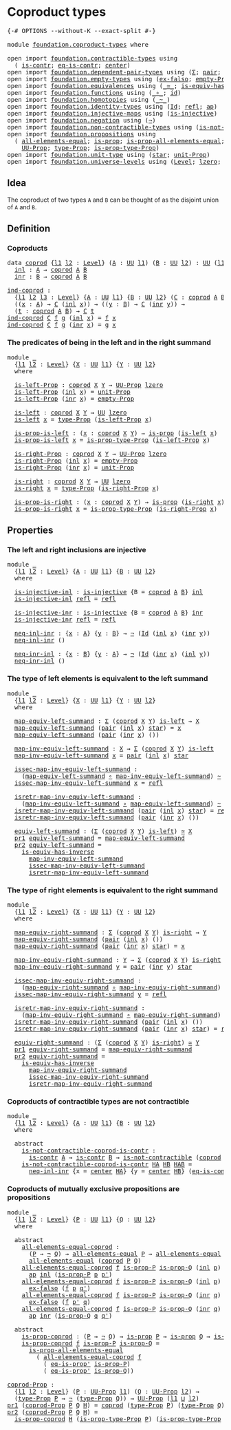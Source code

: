# Coproduct types

<pre class="Agda"><a id="28" class="Symbol">{-#</a> <a id="32" class="Keyword">OPTIONS</a> <a id="40" class="Pragma">--without-K</a> <a id="52" class="Pragma">--exact-split</a> <a id="66" class="Symbol">#-}</a>

<a id="71" class="Keyword">module</a> <a id="78" href="foundation.coproduct-types.html" class="Module">foundation.coproduct-types</a> <a id="105" class="Keyword">where</a>

<a id="112" class="Keyword">open</a> <a id="117" class="Keyword">import</a> <a id="124" href="foundation.contractible-types.html" class="Module">foundation.contractible-types</a> <a id="154" class="Keyword">using</a>
  <a id="162" class="Symbol">(</a> <a id="164" href="foundation-core.contractible-types.html#992" class="Function">is-contr</a><a id="172" class="Symbol">;</a> <a id="174" href="foundation-core.contractible-types.html#1299" class="Function">eq-is-contr</a><a id="185" class="Symbol">;</a> <a id="187" href="foundation-core.contractible-types.html#1085" class="Function">center</a><a id="193" class="Symbol">)</a>
<a id="195" class="Keyword">open</a> <a id="200" class="Keyword">import</a> <a id="207" href="foundation.dependent-pair-types.html" class="Module">foundation.dependent-pair-types</a> <a id="239" class="Keyword">using</a> <a id="245" class="Symbol">(</a><a id="246" href="foundation-core.dependent-pair-types.html#502" class="Record">Σ</a><a id="247" class="Symbol">;</a> <a id="249" href="foundation-core.dependent-pair-types.html#575" class="InductiveConstructor">pair</a><a id="253" class="Symbol">;</a> <a id="255" href="foundation-core.dependent-pair-types.html#592" class="Field">pr1</a><a id="258" class="Symbol">;</a> <a id="260" href="foundation-core.dependent-pair-types.html#604" class="Field">pr2</a><a id="263" class="Symbol">)</a>
<a id="265" class="Keyword">open</a> <a id="270" class="Keyword">import</a> <a id="277" href="foundation.empty-types.html" class="Module">foundation.empty-types</a> <a id="300" class="Keyword">using</a> <a id="306" class="Symbol">(</a><a id="307" href="foundation-core.empty-types.html#1147" class="Function">ex-falso</a><a id="315" class="Symbol">;</a> <a id="317" href="foundation-core.empty-types.html#2414" class="Function">empty-Prop</a><a id="327" class="Symbol">)</a>
<a id="329" class="Keyword">open</a> <a id="334" class="Keyword">import</a> <a id="341" href="foundation.equivalences.html" class="Module">foundation.equivalences</a> <a id="365" class="Keyword">using</a> <a id="371" class="Symbol">(</a><a id="372" href="foundation-core.equivalences.html#1607" class="Function Operator">_≃_</a><a id="375" class="Symbol">;</a> <a id="377" href="foundation-core.equivalences.html#2999" class="Function">is-equiv-has-inverse</a><a id="397" class="Symbol">)</a>
<a id="399" class="Keyword">open</a> <a id="404" class="Keyword">import</a> <a id="411" href="foundation.functions.html" class="Module">foundation.functions</a> <a id="432" class="Keyword">using</a> <a id="438" class="Symbol">(</a><a id="439" href="foundation-core.functions.html#407" class="Function Operator">_∘_</a><a id="442" class="Symbol">;</a> <a id="444" href="foundation-core.functions.html#309" class="Function">id</a><a id="446" class="Symbol">)</a>
<a id="448" class="Keyword">open</a> <a id="453" class="Keyword">import</a> <a id="460" href="foundation.homotopies.html" class="Module">foundation.homotopies</a> <a id="482" class="Keyword">using</a> <a id="488" class="Symbol">(</a><a id="489" href="foundation-core.homotopies.html#545" class="Function Operator">_~_</a><a id="492" class="Symbol">)</a>
<a id="494" class="Keyword">open</a> <a id="499" class="Keyword">import</a> <a id="506" href="foundation.identity-types.html" class="Module">foundation.identity-types</a> <a id="532" class="Keyword">using</a> <a id="538" class="Symbol">(</a><a id="539" href="foundation-core.identity-types.html#1754" class="Datatype">Id</a><a id="541" class="Symbol">;</a> <a id="543" href="foundation-core.identity-types.html#1807" class="InductiveConstructor">refl</a><a id="547" class="Symbol">;</a> <a id="549" href="foundation-core.identity-types.html#4017" class="Function">ap</a><a id="551" class="Symbol">)</a>
<a id="553" class="Keyword">open</a> <a id="558" class="Keyword">import</a> <a id="565" href="foundation.injective-maps.html" class="Module">foundation.injective-maps</a> <a id="591" class="Keyword">using</a> <a id="597" class="Symbol">(</a><a id="598" href="foundation.injective-maps.html#1295" class="Function">is-injective</a><a id="610" class="Symbol">)</a>
<a id="612" class="Keyword">open</a> <a id="617" class="Keyword">import</a> <a id="624" href="foundation.negation.html" class="Module">foundation.negation</a> <a id="644" class="Keyword">using</a> <a id="650" class="Symbol">(</a><a id="651" href="foundation-core.negation.html#452" class="Function">¬</a><a id="652" class="Symbol">)</a>
<a id="654" class="Keyword">open</a> <a id="659" class="Keyword">import</a> <a id="666" href="foundation.non-contractible-types.html" class="Module">foundation.non-contractible-types</a> <a id="700" class="Keyword">using</a> <a id="706" class="Symbol">(</a><a id="707" href="foundation.non-contractible-types.html#540" class="Function">is-not-contractible</a><a id="726" class="Symbol">)</a>
<a id="728" class="Keyword">open</a> <a id="733" class="Keyword">import</a> <a id="740" href="foundation.propositions.html" class="Module">foundation.propositions</a> <a id="764" class="Keyword">using</a>
  <a id="772" class="Symbol">(</a> <a id="774" href="foundation-core.propositions.html#2193" class="Function">all-elements-equal</a><a id="792" class="Symbol">;</a> <a id="794" href="foundation-core.propositions.html#1295" class="Function">is-prop</a><a id="801" class="Symbol">;</a> <a id="803" href="foundation-core.propositions.html#2393" class="Function">is-prop-all-elements-equal</a><a id="829" class="Symbol">;</a> <a id="831" href="foundation-core.propositions.html#2608" class="Function">eq-is-prop&#39;</a><a id="842" class="Symbol">;</a>
    <a id="848" href="foundation-core.propositions.html#1380" class="Function">UU-Prop</a><a id="855" class="Symbol">;</a> <a id="857" href="foundation-core.propositions.html#1482" class="Function">type-Prop</a><a id="866" class="Symbol">;</a> <a id="868" href="foundation-core.propositions.html#1549" class="Function">is-prop-type-Prop</a><a id="885" class="Symbol">)</a>
<a id="887" class="Keyword">open</a> <a id="892" class="Keyword">import</a> <a id="899" href="foundation.unit-type.html" class="Module">foundation.unit-type</a> <a id="920" class="Keyword">using</a> <a id="926" class="Symbol">(</a><a id="927" href="foundation.unit-type.html#1099" class="InductiveConstructor">star</a><a id="931" class="Symbol">;</a> <a id="933" href="foundation.unit-type.html#2966" class="Function">unit-Prop</a><a id="942" class="Symbol">)</a>
<a id="944" class="Keyword">open</a> <a id="949" class="Keyword">import</a> <a id="956" href="foundation.universe-levels.html" class="Module">foundation.universe-levels</a> <a id="983" class="Keyword">using</a> <a id="989" class="Symbol">(</a><a id="990" href="Agda.Primitive.html#597" class="Postulate">Level</a><a id="995" class="Symbol">;</a> <a id="997" href="Agda.Primitive.html#764" class="Primitive">lzero</a><a id="1002" class="Symbol">;</a> <a id="1004" href="Agda.Primitive.html#810" class="Primitive Operator">_⊔_</a><a id="1007" class="Symbol">;</a> <a id="1009" href="foundation-core.universe-levels.html#222" class="Primitive">UU</a><a id="1011" class="Symbol">)</a>
</pre>
## Idea

The coproduct of two types `A` and `B` can be thought of as the disjoint union of `A` and `B`. 

## Definition

### Coproducts

<pre class="Agda"><a id="1163" class="Keyword">data</a> <a id="coprod"></a><a id="1168" href="foundation.coproduct-types.html#1168" class="Datatype">coprod</a> <a id="1175" class="Symbol">{</a><a id="1176" href="foundation.coproduct-types.html#1176" class="Bound">l1</a> <a id="1179" href="foundation.coproduct-types.html#1179" class="Bound">l2</a> <a id="1182" class="Symbol">:</a> <a id="1184" href="Agda.Primitive.html#597" class="Postulate">Level</a><a id="1189" class="Symbol">}</a> <a id="1191" class="Symbol">(</a><a id="1192" href="foundation.coproduct-types.html#1192" class="Bound">A</a> <a id="1194" class="Symbol">:</a> <a id="1196" href="foundation-core.universe-levels.html#222" class="Primitive">UU</a> <a id="1199" href="foundation.coproduct-types.html#1176" class="Bound">l1</a><a id="1201" class="Symbol">)</a> <a id="1203" class="Symbol">(</a><a id="1204" href="foundation.coproduct-types.html#1204" class="Bound">B</a> <a id="1206" class="Symbol">:</a> <a id="1208" href="foundation-core.universe-levels.html#222" class="Primitive">UU</a> <a id="1211" href="foundation.coproduct-types.html#1179" class="Bound">l2</a><a id="1213" class="Symbol">)</a> <a id="1215" class="Symbol">:</a> <a id="1217" href="foundation-core.universe-levels.html#222" class="Primitive">UU</a> <a id="1220" class="Symbol">(</a><a id="1221" href="foundation.coproduct-types.html#1176" class="Bound">l1</a> <a id="1224" href="Agda.Primitive.html#810" class="Primitive Operator">⊔</a> <a id="1226" href="foundation.coproduct-types.html#1179" class="Bound">l2</a><a id="1228" class="Symbol">)</a>  <a id="1231" class="Keyword">where</a>
  <a id="coprod.inl"></a><a id="1239" href="foundation.coproduct-types.html#1239" class="InductiveConstructor">inl</a> <a id="1243" class="Symbol">:</a> <a id="1245" href="foundation.coproduct-types.html#1192" class="Bound">A</a> <a id="1247" class="Symbol">→</a> <a id="1249" href="foundation.coproduct-types.html#1168" class="Datatype">coprod</a> <a id="1256" href="foundation.coproduct-types.html#1192" class="Bound">A</a> <a id="1258" href="foundation.coproduct-types.html#1204" class="Bound">B</a>
  <a id="coprod.inr"></a><a id="1262" href="foundation.coproduct-types.html#1262" class="InductiveConstructor">inr</a> <a id="1266" class="Symbol">:</a> <a id="1268" href="foundation.coproduct-types.html#1204" class="Bound">B</a> <a id="1270" class="Symbol">→</a> <a id="1272" href="foundation.coproduct-types.html#1168" class="Datatype">coprod</a> <a id="1279" href="foundation.coproduct-types.html#1192" class="Bound">A</a> <a id="1281" href="foundation.coproduct-types.html#1204" class="Bound">B</a>

<a id="ind-coprod"></a><a id="1284" href="foundation.coproduct-types.html#1284" class="Function">ind-coprod</a> <a id="1295" class="Symbol">:</a>
  <a id="1299" class="Symbol">{</a><a id="1300" href="foundation.coproduct-types.html#1300" class="Bound">l1</a> <a id="1303" href="foundation.coproduct-types.html#1303" class="Bound">l2</a> <a id="1306" href="foundation.coproduct-types.html#1306" class="Bound">l3</a> <a id="1309" class="Symbol">:</a> <a id="1311" href="Agda.Primitive.html#597" class="Postulate">Level</a><a id="1316" class="Symbol">}</a> <a id="1318" class="Symbol">{</a><a id="1319" href="foundation.coproduct-types.html#1319" class="Bound">A</a> <a id="1321" class="Symbol">:</a> <a id="1323" href="foundation-core.universe-levels.html#222" class="Primitive">UU</a> <a id="1326" href="foundation.coproduct-types.html#1300" class="Bound">l1</a><a id="1328" class="Symbol">}</a> <a id="1330" class="Symbol">{</a><a id="1331" href="foundation.coproduct-types.html#1331" class="Bound">B</a> <a id="1333" class="Symbol">:</a> <a id="1335" href="foundation-core.universe-levels.html#222" class="Primitive">UU</a> <a id="1338" href="foundation.coproduct-types.html#1303" class="Bound">l2</a><a id="1340" class="Symbol">}</a> <a id="1342" class="Symbol">(</a><a id="1343" href="foundation.coproduct-types.html#1343" class="Bound">C</a> <a id="1345" class="Symbol">:</a> <a id="1347" href="foundation.coproduct-types.html#1168" class="Datatype">coprod</a> <a id="1354" href="foundation.coproduct-types.html#1319" class="Bound">A</a> <a id="1356" href="foundation.coproduct-types.html#1331" class="Bound">B</a> <a id="1358" class="Symbol">→</a> <a id="1360" href="foundation-core.universe-levels.html#222" class="Primitive">UU</a> <a id="1363" href="foundation.coproduct-types.html#1306" class="Bound">l3</a><a id="1365" class="Symbol">)</a> <a id="1367" class="Symbol">→</a>
  <a id="1371" class="Symbol">((</a><a id="1373" href="foundation.coproduct-types.html#1373" class="Bound">x</a> <a id="1375" class="Symbol">:</a> <a id="1377" href="foundation.coproduct-types.html#1319" class="Bound">A</a><a id="1378" class="Symbol">)</a> <a id="1380" class="Symbol">→</a> <a id="1382" href="foundation.coproduct-types.html#1343" class="Bound">C</a> <a id="1384" class="Symbol">(</a><a id="1385" href="foundation.coproduct-types.html#1239" class="InductiveConstructor">inl</a> <a id="1389" href="foundation.coproduct-types.html#1373" class="Bound">x</a><a id="1390" class="Symbol">))</a> <a id="1393" class="Symbol">→</a> <a id="1395" class="Symbol">((</a><a id="1397" href="foundation.coproduct-types.html#1397" class="Bound">y</a> <a id="1399" class="Symbol">:</a> <a id="1401" href="foundation.coproduct-types.html#1331" class="Bound">B</a><a id="1402" class="Symbol">)</a> <a id="1404" class="Symbol">→</a> <a id="1406" href="foundation.coproduct-types.html#1343" class="Bound">C</a> <a id="1408" class="Symbol">(</a><a id="1409" href="foundation.coproduct-types.html#1262" class="InductiveConstructor">inr</a> <a id="1413" href="foundation.coproduct-types.html#1397" class="Bound">y</a><a id="1414" class="Symbol">))</a> <a id="1417" class="Symbol">→</a>
  <a id="1421" class="Symbol">(</a><a id="1422" href="foundation.coproduct-types.html#1422" class="Bound">t</a> <a id="1424" class="Symbol">:</a> <a id="1426" href="foundation.coproduct-types.html#1168" class="Datatype">coprod</a> <a id="1433" href="foundation.coproduct-types.html#1319" class="Bound">A</a> <a id="1435" href="foundation.coproduct-types.html#1331" class="Bound">B</a><a id="1436" class="Symbol">)</a> <a id="1438" class="Symbol">→</a> <a id="1440" href="foundation.coproduct-types.html#1343" class="Bound">C</a> <a id="1442" href="foundation.coproduct-types.html#1422" class="Bound">t</a>
<a id="1444" href="foundation.coproduct-types.html#1284" class="Function">ind-coprod</a> <a id="1455" href="foundation.coproduct-types.html#1455" class="Bound">C</a> <a id="1457" href="foundation.coproduct-types.html#1457" class="Bound">f</a> <a id="1459" href="foundation.coproduct-types.html#1459" class="Bound">g</a> <a id="1461" class="Symbol">(</a><a id="1462" href="foundation.coproduct-types.html#1239" class="InductiveConstructor">inl</a> <a id="1466" href="foundation.coproduct-types.html#1466" class="Bound">x</a><a id="1467" class="Symbol">)</a> <a id="1469" class="Symbol">=</a> <a id="1471" href="foundation.coproduct-types.html#1457" class="Bound">f</a> <a id="1473" href="foundation.coproduct-types.html#1466" class="Bound">x</a>
<a id="1475" href="foundation.coproduct-types.html#1284" class="Function">ind-coprod</a> <a id="1486" href="foundation.coproduct-types.html#1486" class="Bound">C</a> <a id="1488" href="foundation.coproduct-types.html#1488" class="Bound">f</a> <a id="1490" href="foundation.coproduct-types.html#1490" class="Bound">g</a> <a id="1492" class="Symbol">(</a><a id="1493" href="foundation.coproduct-types.html#1262" class="InductiveConstructor">inr</a> <a id="1497" href="foundation.coproduct-types.html#1497" class="Bound">x</a><a id="1498" class="Symbol">)</a> <a id="1500" class="Symbol">=</a> <a id="1502" href="foundation.coproduct-types.html#1490" class="Bound">g</a> <a id="1504" href="foundation.coproduct-types.html#1497" class="Bound">x</a>
</pre>
### The predicates of being in the left and in the right summand

<pre class="Agda"><a id="1585" class="Keyword">module</a> <a id="1592" href="foundation.coproduct-types.html#1592" class="Module">_</a>
  <a id="1596" class="Symbol">{</a><a id="1597" href="foundation.coproduct-types.html#1597" class="Bound">l1</a> <a id="1600" href="foundation.coproduct-types.html#1600" class="Bound">l2</a> <a id="1603" class="Symbol">:</a> <a id="1605" href="Agda.Primitive.html#597" class="Postulate">Level</a><a id="1610" class="Symbol">}</a> <a id="1612" class="Symbol">{</a><a id="1613" href="foundation.coproduct-types.html#1613" class="Bound">X</a> <a id="1615" class="Symbol">:</a> <a id="1617" href="foundation-core.universe-levels.html#222" class="Primitive">UU</a> <a id="1620" href="foundation.coproduct-types.html#1597" class="Bound">l1</a><a id="1622" class="Symbol">}</a> <a id="1624" class="Symbol">{</a><a id="1625" href="foundation.coproduct-types.html#1625" class="Bound">Y</a> <a id="1627" class="Symbol">:</a> <a id="1629" href="foundation-core.universe-levels.html#222" class="Primitive">UU</a> <a id="1632" href="foundation.coproduct-types.html#1600" class="Bound">l2</a><a id="1634" class="Symbol">}</a>
  <a id="1638" class="Keyword">where</a>
  
  <a id="1649" href="foundation.coproduct-types.html#1649" class="Function">is-left-Prop</a> <a id="1662" class="Symbol">:</a> <a id="1664" href="foundation.coproduct-types.html#1168" class="Datatype">coprod</a> <a id="1671" href="foundation.coproduct-types.html#1613" class="Bound">X</a> <a id="1673" href="foundation.coproduct-types.html#1625" class="Bound">Y</a> <a id="1675" class="Symbol">→</a> <a id="1677" href="foundation-core.propositions.html#1380" class="Function">UU-Prop</a> <a id="1685" href="Agda.Primitive.html#764" class="Primitive">lzero</a>
  <a id="1693" href="foundation.coproduct-types.html#1649" class="Function">is-left-Prop</a> <a id="1706" class="Symbol">(</a><a id="1707" href="foundation.coproduct-types.html#1239" class="InductiveConstructor">inl</a> <a id="1711" href="foundation.coproduct-types.html#1711" class="Bound">x</a><a id="1712" class="Symbol">)</a> <a id="1714" class="Symbol">=</a> <a id="1716" href="foundation.unit-type.html#2966" class="Function">unit-Prop</a>
  <a id="1728" href="foundation.coproduct-types.html#1649" class="Function">is-left-Prop</a> <a id="1741" class="Symbol">(</a><a id="1742" href="foundation.coproduct-types.html#1262" class="InductiveConstructor">inr</a> <a id="1746" href="foundation.coproduct-types.html#1746" class="Bound">x</a><a id="1747" class="Symbol">)</a> <a id="1749" class="Symbol">=</a> <a id="1751" href="foundation-core.empty-types.html#2414" class="Function">empty-Prop</a>

  <a id="1765" href="foundation.coproduct-types.html#1765" class="Function">is-left</a> <a id="1773" class="Symbol">:</a> <a id="1775" href="foundation.coproduct-types.html#1168" class="Datatype">coprod</a> <a id="1782" href="foundation.coproduct-types.html#1613" class="Bound">X</a> <a id="1784" href="foundation.coproduct-types.html#1625" class="Bound">Y</a> <a id="1786" class="Symbol">→</a> <a id="1788" href="foundation-core.universe-levels.html#222" class="Primitive">UU</a> <a id="1791" href="Agda.Primitive.html#764" class="Primitive">lzero</a>
  <a id="1799" href="foundation.coproduct-types.html#1765" class="Function">is-left</a> <a id="1807" href="foundation.coproduct-types.html#1807" class="Bound">x</a> <a id="1809" class="Symbol">=</a> <a id="1811" href="foundation-core.propositions.html#1482" class="Function">type-Prop</a> <a id="1821" class="Symbol">(</a><a id="1822" href="foundation.coproduct-types.html#1649" class="Function">is-left-Prop</a> <a id="1835" href="foundation.coproduct-types.html#1807" class="Bound">x</a><a id="1836" class="Symbol">)</a>

  <a id="1841" href="foundation.coproduct-types.html#1841" class="Function">is-prop-is-left</a> <a id="1857" class="Symbol">:</a> <a id="1859" class="Symbol">(</a><a id="1860" href="foundation.coproduct-types.html#1860" class="Bound">x</a> <a id="1862" class="Symbol">:</a> <a id="1864" href="foundation.coproduct-types.html#1168" class="Datatype">coprod</a> <a id="1871" href="foundation.coproduct-types.html#1613" class="Bound">X</a> <a id="1873" href="foundation.coproduct-types.html#1625" class="Bound">Y</a><a id="1874" class="Symbol">)</a> <a id="1876" class="Symbol">→</a> <a id="1878" href="foundation-core.propositions.html#1295" class="Function">is-prop</a> <a id="1886" class="Symbol">(</a><a id="1887" href="foundation.coproduct-types.html#1765" class="Function">is-left</a> <a id="1895" href="foundation.coproduct-types.html#1860" class="Bound">x</a><a id="1896" class="Symbol">)</a>
  <a id="1900" href="foundation.coproduct-types.html#1841" class="Function">is-prop-is-left</a> <a id="1916" href="foundation.coproduct-types.html#1916" class="Bound">x</a> <a id="1918" class="Symbol">=</a> <a id="1920" href="foundation-core.propositions.html#1549" class="Function">is-prop-type-Prop</a> <a id="1938" class="Symbol">(</a><a id="1939" href="foundation.coproduct-types.html#1649" class="Function">is-left-Prop</a> <a id="1952" href="foundation.coproduct-types.html#1916" class="Bound">x</a><a id="1953" class="Symbol">)</a>

  <a id="1958" href="foundation.coproduct-types.html#1958" class="Function">is-right-Prop</a> <a id="1972" class="Symbol">:</a> <a id="1974" href="foundation.coproduct-types.html#1168" class="Datatype">coprod</a> <a id="1981" href="foundation.coproduct-types.html#1613" class="Bound">X</a> <a id="1983" href="foundation.coproduct-types.html#1625" class="Bound">Y</a> <a id="1985" class="Symbol">→</a> <a id="1987" href="foundation-core.propositions.html#1380" class="Function">UU-Prop</a> <a id="1995" href="Agda.Primitive.html#764" class="Primitive">lzero</a>
  <a id="2003" href="foundation.coproduct-types.html#1958" class="Function">is-right-Prop</a> <a id="2017" class="Symbol">(</a><a id="2018" href="foundation.coproduct-types.html#1239" class="InductiveConstructor">inl</a> <a id="2022" href="foundation.coproduct-types.html#2022" class="Bound">x</a><a id="2023" class="Symbol">)</a> <a id="2025" class="Symbol">=</a> <a id="2027" href="foundation-core.empty-types.html#2414" class="Function">empty-Prop</a>
  <a id="2040" href="foundation.coproduct-types.html#1958" class="Function">is-right-Prop</a> <a id="2054" class="Symbol">(</a><a id="2055" href="foundation.coproduct-types.html#1262" class="InductiveConstructor">inr</a> <a id="2059" href="foundation.coproduct-types.html#2059" class="Bound">x</a><a id="2060" class="Symbol">)</a> <a id="2062" class="Symbol">=</a> <a id="2064" href="foundation.unit-type.html#2966" class="Function">unit-Prop</a>

  <a id="2077" href="foundation.coproduct-types.html#2077" class="Function">is-right</a> <a id="2086" class="Symbol">:</a> <a id="2088" href="foundation.coproduct-types.html#1168" class="Datatype">coprod</a> <a id="2095" href="foundation.coproduct-types.html#1613" class="Bound">X</a> <a id="2097" href="foundation.coproduct-types.html#1625" class="Bound">Y</a> <a id="2099" class="Symbol">→</a> <a id="2101" href="foundation-core.universe-levels.html#222" class="Primitive">UU</a> <a id="2104" href="Agda.Primitive.html#764" class="Primitive">lzero</a>
  <a id="2112" href="foundation.coproduct-types.html#2077" class="Function">is-right</a> <a id="2121" href="foundation.coproduct-types.html#2121" class="Bound">x</a> <a id="2123" class="Symbol">=</a> <a id="2125" href="foundation-core.propositions.html#1482" class="Function">type-Prop</a> <a id="2135" class="Symbol">(</a><a id="2136" href="foundation.coproduct-types.html#1958" class="Function">is-right-Prop</a> <a id="2150" href="foundation.coproduct-types.html#2121" class="Bound">x</a><a id="2151" class="Symbol">)</a>

  <a id="2156" href="foundation.coproduct-types.html#2156" class="Function">is-prop-is-right</a> <a id="2173" class="Symbol">:</a> <a id="2175" class="Symbol">(</a><a id="2176" href="foundation.coproduct-types.html#2176" class="Bound">x</a> <a id="2178" class="Symbol">:</a> <a id="2180" href="foundation.coproduct-types.html#1168" class="Datatype">coprod</a> <a id="2187" href="foundation.coproduct-types.html#1613" class="Bound">X</a> <a id="2189" href="foundation.coproduct-types.html#1625" class="Bound">Y</a><a id="2190" class="Symbol">)</a> <a id="2192" class="Symbol">→</a> <a id="2194" href="foundation-core.propositions.html#1295" class="Function">is-prop</a> <a id="2202" class="Symbol">(</a><a id="2203" href="foundation.coproduct-types.html#2077" class="Function">is-right</a> <a id="2212" href="foundation.coproduct-types.html#2176" class="Bound">x</a><a id="2213" class="Symbol">)</a>
  <a id="2217" href="foundation.coproduct-types.html#2156" class="Function">is-prop-is-right</a> <a id="2234" href="foundation.coproduct-types.html#2234" class="Bound">x</a> <a id="2236" class="Symbol">=</a> <a id="2238" href="foundation-core.propositions.html#1549" class="Function">is-prop-type-Prop</a> <a id="2256" class="Symbol">(</a><a id="2257" href="foundation.coproduct-types.html#1958" class="Function">is-right-Prop</a> <a id="2271" href="foundation.coproduct-types.html#2234" class="Bound">x</a><a id="2272" class="Symbol">)</a>
</pre>
## Properties

### The left and right inclusions are injective

<pre class="Agda"><a id="2351" class="Keyword">module</a> <a id="2358" href="foundation.coproduct-types.html#2358" class="Module">_</a>
  <a id="2362" class="Symbol">{</a><a id="2363" href="foundation.coproduct-types.html#2363" class="Bound">l1</a> <a id="2366" href="foundation.coproduct-types.html#2366" class="Bound">l2</a> <a id="2369" class="Symbol">:</a> <a id="2371" href="Agda.Primitive.html#597" class="Postulate">Level</a><a id="2376" class="Symbol">}</a> <a id="2378" class="Symbol">{</a><a id="2379" href="foundation.coproduct-types.html#2379" class="Bound">A</a> <a id="2381" class="Symbol">:</a> <a id="2383" href="foundation-core.universe-levels.html#222" class="Primitive">UU</a> <a id="2386" href="foundation.coproduct-types.html#2363" class="Bound">l1</a><a id="2388" class="Symbol">}</a> <a id="2390" class="Symbol">{</a><a id="2391" href="foundation.coproduct-types.html#2391" class="Bound">B</a> <a id="2393" class="Symbol">:</a> <a id="2395" href="foundation-core.universe-levels.html#222" class="Primitive">UU</a> <a id="2398" href="foundation.coproduct-types.html#2366" class="Bound">l2</a><a id="2400" class="Symbol">}</a>
  <a id="2404" class="Keyword">where</a>

  <a id="2413" href="foundation.coproduct-types.html#2413" class="Function">is-injective-inl</a> <a id="2430" class="Symbol">:</a> <a id="2432" href="foundation.injective-maps.html#1295" class="Function">is-injective</a> <a id="2445" class="Symbol">{</a><a id="2446" class="Argument">B</a> <a id="2448" class="Symbol">=</a> <a id="2450" href="foundation.coproduct-types.html#1168" class="Datatype">coprod</a> <a id="2457" href="foundation.coproduct-types.html#2379" class="Bound">A</a> <a id="2459" href="foundation.coproduct-types.html#2391" class="Bound">B</a><a id="2460" class="Symbol">}</a> <a id="2462" href="foundation.coproduct-types.html#1239" class="InductiveConstructor">inl</a>
  <a id="2468" href="foundation.coproduct-types.html#2413" class="Function">is-injective-inl</a> <a id="2485" href="foundation-core.identity-types.html#1807" class="InductiveConstructor">refl</a> <a id="2490" class="Symbol">=</a> <a id="2492" href="foundation-core.identity-types.html#1807" class="InductiveConstructor">refl</a>

  <a id="2500" href="foundation.coproduct-types.html#2500" class="Function">is-injective-inr</a> <a id="2517" class="Symbol">:</a> <a id="2519" href="foundation.injective-maps.html#1295" class="Function">is-injective</a> <a id="2532" class="Symbol">{</a><a id="2533" class="Argument">B</a> <a id="2535" class="Symbol">=</a> <a id="2537" href="foundation.coproduct-types.html#1168" class="Datatype">coprod</a> <a id="2544" href="foundation.coproduct-types.html#2379" class="Bound">A</a> <a id="2546" href="foundation.coproduct-types.html#2391" class="Bound">B</a><a id="2547" class="Symbol">}</a> <a id="2549" href="foundation.coproduct-types.html#1262" class="InductiveConstructor">inr</a>
  <a id="2555" href="foundation.coproduct-types.html#2500" class="Function">is-injective-inr</a> <a id="2572" href="foundation-core.identity-types.html#1807" class="InductiveConstructor">refl</a> <a id="2577" class="Symbol">=</a> <a id="2579" href="foundation-core.identity-types.html#1807" class="InductiveConstructor">refl</a> 

  <a id="2588" href="foundation.coproduct-types.html#2588" class="Function">neq-inl-inr</a> <a id="2600" class="Symbol">:</a> <a id="2602" class="Symbol">{</a><a id="2603" href="foundation.coproduct-types.html#2603" class="Bound">x</a> <a id="2605" class="Symbol">:</a> <a id="2607" href="foundation.coproduct-types.html#2379" class="Bound">A</a><a id="2608" class="Symbol">}</a> <a id="2610" class="Symbol">{</a><a id="2611" href="foundation.coproduct-types.html#2611" class="Bound">y</a> <a id="2613" class="Symbol">:</a> <a id="2615" href="foundation.coproduct-types.html#2391" class="Bound">B</a><a id="2616" class="Symbol">}</a> <a id="2618" class="Symbol">→</a> <a id="2620" href="foundation-core.negation.html#452" class="Function">¬</a> <a id="2622" class="Symbol">(</a><a id="2623" href="foundation-core.identity-types.html#1754" class="Datatype">Id</a> <a id="2626" class="Symbol">(</a><a id="2627" href="foundation.coproduct-types.html#1239" class="InductiveConstructor">inl</a> <a id="2631" href="foundation.coproduct-types.html#2603" class="Bound">x</a><a id="2632" class="Symbol">)</a> <a id="2634" class="Symbol">(</a><a id="2635" href="foundation.coproduct-types.html#1262" class="InductiveConstructor">inr</a> <a id="2639" href="foundation.coproduct-types.html#2611" class="Bound">y</a><a id="2640" class="Symbol">))</a>
  <a id="2645" href="foundation.coproduct-types.html#2588" class="Function">neq-inl-inr</a> <a id="2657" class="Symbol">()</a>

  <a id="2663" href="foundation.coproduct-types.html#2663" class="Function">neq-inr-inl</a> <a id="2675" class="Symbol">:</a> <a id="2677" class="Symbol">{</a><a id="2678" href="foundation.coproduct-types.html#2678" class="Bound">x</a> <a id="2680" class="Symbol">:</a> <a id="2682" href="foundation.coproduct-types.html#2391" class="Bound">B</a><a id="2683" class="Symbol">}</a> <a id="2685" class="Symbol">{</a><a id="2686" href="foundation.coproduct-types.html#2686" class="Bound">y</a> <a id="2688" class="Symbol">:</a> <a id="2690" href="foundation.coproduct-types.html#2379" class="Bound">A</a><a id="2691" class="Symbol">}</a> <a id="2693" class="Symbol">→</a> <a id="2695" href="foundation-core.negation.html#452" class="Function">¬</a> <a id="2697" class="Symbol">(</a><a id="2698" href="foundation-core.identity-types.html#1754" class="Datatype">Id</a> <a id="2701" class="Symbol">(</a><a id="2702" href="foundation.coproduct-types.html#1262" class="InductiveConstructor">inr</a> <a id="2706" href="foundation.coproduct-types.html#2678" class="Bound">x</a><a id="2707" class="Symbol">)</a> <a id="2709" class="Symbol">(</a><a id="2710" href="foundation.coproduct-types.html#1239" class="InductiveConstructor">inl</a> <a id="2714" href="foundation.coproduct-types.html#2686" class="Bound">y</a><a id="2715" class="Symbol">))</a>
  <a id="2720" href="foundation.coproduct-types.html#2663" class="Function">neq-inr-inl</a> <a id="2732" class="Symbol">()</a>
</pre>
### The type of left elements is equivalent to the left summand

<pre class="Agda"><a id="2813" class="Keyword">module</a> <a id="2820" href="foundation.coproduct-types.html#2820" class="Module">_</a>
  <a id="2824" class="Symbol">{</a><a id="2825" href="foundation.coproduct-types.html#2825" class="Bound">l1</a> <a id="2828" href="foundation.coproduct-types.html#2828" class="Bound">l2</a> <a id="2831" class="Symbol">:</a> <a id="2833" href="Agda.Primitive.html#597" class="Postulate">Level</a><a id="2838" class="Symbol">}</a> <a id="2840" class="Symbol">{</a><a id="2841" href="foundation.coproduct-types.html#2841" class="Bound">X</a> <a id="2843" class="Symbol">:</a> <a id="2845" href="foundation-core.universe-levels.html#222" class="Primitive">UU</a> <a id="2848" href="foundation.coproduct-types.html#2825" class="Bound">l1</a><a id="2850" class="Symbol">}</a> <a id="2852" class="Symbol">{</a><a id="2853" href="foundation.coproduct-types.html#2853" class="Bound">Y</a> <a id="2855" class="Symbol">:</a> <a id="2857" href="foundation-core.universe-levels.html#222" class="Primitive">UU</a> <a id="2860" href="foundation.coproduct-types.html#2828" class="Bound">l2</a><a id="2862" class="Symbol">}</a>
  <a id="2866" class="Keyword">where</a>

  <a id="2875" href="foundation.coproduct-types.html#2875" class="Function">map-equiv-left-summand</a> <a id="2898" class="Symbol">:</a> <a id="2900" href="foundation-core.dependent-pair-types.html#502" class="Record">Σ</a> <a id="2902" class="Symbol">(</a><a id="2903" href="foundation.coproduct-types.html#1168" class="Datatype">coprod</a> <a id="2910" href="foundation.coproduct-types.html#2841" class="Bound">X</a> <a id="2912" href="foundation.coproduct-types.html#2853" class="Bound">Y</a><a id="2913" class="Symbol">)</a> <a id="2915" href="foundation.coproduct-types.html#1765" class="Function">is-left</a> <a id="2923" class="Symbol">→</a> <a id="2925" href="foundation.coproduct-types.html#2841" class="Bound">X</a>
  <a id="2929" href="foundation.coproduct-types.html#2875" class="Function">map-equiv-left-summand</a> <a id="2952" class="Symbol">(</a><a id="2953" href="foundation-core.dependent-pair-types.html#575" class="InductiveConstructor">pair</a> <a id="2958" class="Symbol">(</a><a id="2959" href="foundation.coproduct-types.html#1239" class="InductiveConstructor">inl</a> <a id="2963" href="foundation.coproduct-types.html#2963" class="Bound">x</a><a id="2964" class="Symbol">)</a> <a id="2966" href="foundation.unit-type.html#1099" class="InductiveConstructor">star</a><a id="2970" class="Symbol">)</a> <a id="2972" class="Symbol">=</a> <a id="2974" href="foundation.coproduct-types.html#2963" class="Bound">x</a>
  <a id="2978" href="foundation.coproduct-types.html#2875" class="Function">map-equiv-left-summand</a> <a id="3001" class="Symbol">(</a><a id="3002" href="foundation-core.dependent-pair-types.html#575" class="InductiveConstructor">pair</a> <a id="3007" class="Symbol">(</a><a id="3008" href="foundation.coproduct-types.html#1262" class="InductiveConstructor">inr</a> <a id="3012" href="foundation.coproduct-types.html#3012" class="Bound">x</a><a id="3013" class="Symbol">)</a> <a id="3015" class="Symbol">())</a>

  <a id="3022" href="foundation.coproduct-types.html#3022" class="Function">map-inv-equiv-left-summand</a> <a id="3049" class="Symbol">:</a> <a id="3051" href="foundation.coproduct-types.html#2841" class="Bound">X</a> <a id="3053" class="Symbol">→</a> <a id="3055" href="foundation-core.dependent-pair-types.html#502" class="Record">Σ</a> <a id="3057" class="Symbol">(</a><a id="3058" href="foundation.coproduct-types.html#1168" class="Datatype">coprod</a> <a id="3065" href="foundation.coproduct-types.html#2841" class="Bound">X</a> <a id="3067" href="foundation.coproduct-types.html#2853" class="Bound">Y</a><a id="3068" class="Symbol">)</a> <a id="3070" href="foundation.coproduct-types.html#1765" class="Function">is-left</a>
  <a id="3080" href="foundation.coproduct-types.html#3022" class="Function">map-inv-equiv-left-summand</a> <a id="3107" href="foundation.coproduct-types.html#3107" class="Bound">x</a> <a id="3109" class="Symbol">=</a> <a id="3111" href="foundation-core.dependent-pair-types.html#575" class="InductiveConstructor">pair</a> <a id="3116" class="Symbol">(</a><a id="3117" href="foundation.coproduct-types.html#1239" class="InductiveConstructor">inl</a> <a id="3121" href="foundation.coproduct-types.html#3107" class="Bound">x</a><a id="3122" class="Symbol">)</a> <a id="3124" href="foundation.unit-type.html#1099" class="InductiveConstructor">star</a>

  <a id="3132" href="foundation.coproduct-types.html#3132" class="Function">issec-map-inv-equiv-left-summand</a> <a id="3165" class="Symbol">:</a>
    <a id="3171" class="Symbol">(</a><a id="3172" href="foundation.coproduct-types.html#2875" class="Function">map-equiv-left-summand</a> <a id="3195" href="foundation-core.functions.html#407" class="Function Operator">∘</a> <a id="3197" href="foundation.coproduct-types.html#3022" class="Function">map-inv-equiv-left-summand</a><a id="3223" class="Symbol">)</a> <a id="3225" href="foundation-core.homotopies.html#545" class="Function Operator">~</a> <a id="3227" href="foundation-core.functions.html#309" class="Function">id</a>
  <a id="3232" href="foundation.coproduct-types.html#3132" class="Function">issec-map-inv-equiv-left-summand</a> <a id="3265" href="foundation.coproduct-types.html#3265" class="Bound">x</a> <a id="3267" class="Symbol">=</a> <a id="3269" href="foundation-core.identity-types.html#1807" class="InductiveConstructor">refl</a>

  <a id="3277" href="foundation.coproduct-types.html#3277" class="Function">isretr-map-inv-equiv-left-summand</a> <a id="3311" class="Symbol">:</a>
    <a id="3317" class="Symbol">(</a><a id="3318" href="foundation.coproduct-types.html#3022" class="Function">map-inv-equiv-left-summand</a> <a id="3345" href="foundation-core.functions.html#407" class="Function Operator">∘</a> <a id="3347" href="foundation.coproduct-types.html#2875" class="Function">map-equiv-left-summand</a><a id="3369" class="Symbol">)</a> <a id="3371" href="foundation-core.homotopies.html#545" class="Function Operator">~</a> <a id="3373" href="foundation-core.functions.html#309" class="Function">id</a>
  <a id="3378" href="foundation.coproduct-types.html#3277" class="Function">isretr-map-inv-equiv-left-summand</a> <a id="3412" class="Symbol">(</a><a id="3413" href="foundation-core.dependent-pair-types.html#575" class="InductiveConstructor">pair</a> <a id="3418" class="Symbol">(</a><a id="3419" href="foundation.coproduct-types.html#1239" class="InductiveConstructor">inl</a> <a id="3423" href="foundation.coproduct-types.html#3423" class="Bound">x</a><a id="3424" class="Symbol">)</a> <a id="3426" href="foundation.unit-type.html#1099" class="InductiveConstructor">star</a><a id="3430" class="Symbol">)</a> <a id="3432" class="Symbol">=</a> <a id="3434" href="foundation-core.identity-types.html#1807" class="InductiveConstructor">refl</a>
  <a id="3441" href="foundation.coproduct-types.html#3277" class="Function">isretr-map-inv-equiv-left-summand</a> <a id="3475" class="Symbol">(</a><a id="3476" href="foundation-core.dependent-pair-types.html#575" class="InductiveConstructor">pair</a> <a id="3481" class="Symbol">(</a><a id="3482" href="foundation.coproduct-types.html#1262" class="InductiveConstructor">inr</a> <a id="3486" href="foundation.coproduct-types.html#3486" class="Bound">x</a><a id="3487" class="Symbol">)</a> <a id="3489" class="Symbol">())</a>
  
  <a id="3498" href="foundation.coproduct-types.html#3498" class="Function">equiv-left-summand</a> <a id="3517" class="Symbol">:</a> <a id="3519" class="Symbol">(</a><a id="3520" href="foundation-core.dependent-pair-types.html#502" class="Record">Σ</a> <a id="3522" class="Symbol">(</a><a id="3523" href="foundation.coproduct-types.html#1168" class="Datatype">coprod</a> <a id="3530" href="foundation.coproduct-types.html#2841" class="Bound">X</a> <a id="3532" href="foundation.coproduct-types.html#2853" class="Bound">Y</a><a id="3533" class="Symbol">)</a> <a id="3535" href="foundation.coproduct-types.html#1765" class="Function">is-left</a><a id="3542" class="Symbol">)</a> <a id="3544" href="foundation-core.equivalences.html#1607" class="Function Operator">≃</a> <a id="3546" href="foundation.coproduct-types.html#2841" class="Bound">X</a>
  <a id="3550" href="foundation-core.dependent-pair-types.html#592" class="Field">pr1</a> <a id="3554" href="foundation.coproduct-types.html#3498" class="Function">equiv-left-summand</a> <a id="3573" class="Symbol">=</a> <a id="3575" href="foundation.coproduct-types.html#2875" class="Function">map-equiv-left-summand</a>
  <a id="3600" href="foundation-core.dependent-pair-types.html#604" class="Field">pr2</a> <a id="3604" href="foundation.coproduct-types.html#3498" class="Function">equiv-left-summand</a> <a id="3623" class="Symbol">=</a>
    <a id="3629" href="foundation-core.equivalences.html#2999" class="Function">is-equiv-has-inverse</a>
      <a id="3656" href="foundation.coproduct-types.html#3022" class="Function">map-inv-equiv-left-summand</a>
      <a id="3689" href="foundation.coproduct-types.html#3132" class="Function">issec-map-inv-equiv-left-summand</a>
      <a id="3728" href="foundation.coproduct-types.html#3277" class="Function">isretr-map-inv-equiv-left-summand</a>
</pre>
### The type of right elements is equivalent to the right summand

<pre class="Agda"><a id="3842" class="Keyword">module</a> <a id="3849" href="foundation.coproduct-types.html#3849" class="Module">_</a>
  <a id="3853" class="Symbol">{</a><a id="3854" href="foundation.coproduct-types.html#3854" class="Bound">l1</a> <a id="3857" href="foundation.coproduct-types.html#3857" class="Bound">l2</a> <a id="3860" class="Symbol">:</a> <a id="3862" href="Agda.Primitive.html#597" class="Postulate">Level</a><a id="3867" class="Symbol">}</a> <a id="3869" class="Symbol">{</a><a id="3870" href="foundation.coproduct-types.html#3870" class="Bound">X</a> <a id="3872" class="Symbol">:</a> <a id="3874" href="foundation-core.universe-levels.html#222" class="Primitive">UU</a> <a id="3877" href="foundation.coproduct-types.html#3854" class="Bound">l1</a><a id="3879" class="Symbol">}</a> <a id="3881" class="Symbol">{</a><a id="3882" href="foundation.coproduct-types.html#3882" class="Bound">Y</a> <a id="3884" class="Symbol">:</a> <a id="3886" href="foundation-core.universe-levels.html#222" class="Primitive">UU</a> <a id="3889" href="foundation.coproduct-types.html#3857" class="Bound">l2</a><a id="3891" class="Symbol">}</a>
  <a id="3895" class="Keyword">where</a>

  <a id="3904" href="foundation.coproduct-types.html#3904" class="Function">map-equiv-right-summand</a> <a id="3928" class="Symbol">:</a> <a id="3930" href="foundation-core.dependent-pair-types.html#502" class="Record">Σ</a> <a id="3932" class="Symbol">(</a><a id="3933" href="foundation.coproduct-types.html#1168" class="Datatype">coprod</a> <a id="3940" href="foundation.coproduct-types.html#3870" class="Bound">X</a> <a id="3942" href="foundation.coproduct-types.html#3882" class="Bound">Y</a><a id="3943" class="Symbol">)</a> <a id="3945" href="foundation.coproduct-types.html#2077" class="Function">is-right</a> <a id="3954" class="Symbol">→</a> <a id="3956" href="foundation.coproduct-types.html#3882" class="Bound">Y</a>
  <a id="3960" href="foundation.coproduct-types.html#3904" class="Function">map-equiv-right-summand</a> <a id="3984" class="Symbol">(</a><a id="3985" href="foundation-core.dependent-pair-types.html#575" class="InductiveConstructor">pair</a> <a id="3990" class="Symbol">(</a><a id="3991" href="foundation.coproduct-types.html#1239" class="InductiveConstructor">inl</a> <a id="3995" href="foundation.coproduct-types.html#3995" class="Bound">x</a><a id="3996" class="Symbol">)</a> <a id="3998" class="Symbol">())</a>
  <a id="4004" href="foundation.coproduct-types.html#3904" class="Function">map-equiv-right-summand</a> <a id="4028" class="Symbol">(</a><a id="4029" href="foundation-core.dependent-pair-types.html#575" class="InductiveConstructor">pair</a> <a id="4034" class="Symbol">(</a><a id="4035" href="foundation.coproduct-types.html#1262" class="InductiveConstructor">inr</a> <a id="4039" href="foundation.coproduct-types.html#4039" class="Bound">x</a><a id="4040" class="Symbol">)</a> <a id="4042" href="foundation.unit-type.html#1099" class="InductiveConstructor">star</a><a id="4046" class="Symbol">)</a> <a id="4048" class="Symbol">=</a> <a id="4050" href="foundation.coproduct-types.html#4039" class="Bound">x</a>

  <a id="4055" href="foundation.coproduct-types.html#4055" class="Function">map-inv-equiv-right-summand</a> <a id="4083" class="Symbol">:</a> <a id="4085" href="foundation.coproduct-types.html#3882" class="Bound">Y</a> <a id="4087" class="Symbol">→</a> <a id="4089" href="foundation-core.dependent-pair-types.html#502" class="Record">Σ</a> <a id="4091" class="Symbol">(</a><a id="4092" href="foundation.coproduct-types.html#1168" class="Datatype">coprod</a> <a id="4099" href="foundation.coproduct-types.html#3870" class="Bound">X</a> <a id="4101" href="foundation.coproduct-types.html#3882" class="Bound">Y</a><a id="4102" class="Symbol">)</a> <a id="4104" href="foundation.coproduct-types.html#2077" class="Function">is-right</a>
  <a id="4115" href="foundation.coproduct-types.html#4055" class="Function">map-inv-equiv-right-summand</a> <a id="4143" href="foundation.coproduct-types.html#4143" class="Bound">y</a> <a id="4145" class="Symbol">=</a> <a id="4147" href="foundation-core.dependent-pair-types.html#575" class="InductiveConstructor">pair</a> <a id="4152" class="Symbol">(</a><a id="4153" href="foundation.coproduct-types.html#1262" class="InductiveConstructor">inr</a> <a id="4157" href="foundation.coproduct-types.html#4143" class="Bound">y</a><a id="4158" class="Symbol">)</a> <a id="4160" href="foundation.unit-type.html#1099" class="InductiveConstructor">star</a>

  <a id="4168" href="foundation.coproduct-types.html#4168" class="Function">issec-map-inv-equiv-right-summand</a> <a id="4202" class="Symbol">:</a>
    <a id="4208" class="Symbol">(</a><a id="4209" href="foundation.coproduct-types.html#3904" class="Function">map-equiv-right-summand</a> <a id="4233" href="foundation-core.functions.html#407" class="Function Operator">∘</a> <a id="4235" href="foundation.coproduct-types.html#4055" class="Function">map-inv-equiv-right-summand</a><a id="4262" class="Symbol">)</a> <a id="4264" href="foundation-core.homotopies.html#545" class="Function Operator">~</a> <a id="4266" href="foundation-core.functions.html#309" class="Function">id</a>
  <a id="4271" href="foundation.coproduct-types.html#4168" class="Function">issec-map-inv-equiv-right-summand</a> <a id="4305" href="foundation.coproduct-types.html#4305" class="Bound">y</a> <a id="4307" class="Symbol">=</a> <a id="4309" href="foundation-core.identity-types.html#1807" class="InductiveConstructor">refl</a>

  <a id="4317" href="foundation.coproduct-types.html#4317" class="Function">isretr-map-inv-equiv-right-summand</a> <a id="4352" class="Symbol">:</a>
    <a id="4358" class="Symbol">(</a><a id="4359" href="foundation.coproduct-types.html#4055" class="Function">map-inv-equiv-right-summand</a> <a id="4387" href="foundation-core.functions.html#407" class="Function Operator">∘</a> <a id="4389" href="foundation.coproduct-types.html#3904" class="Function">map-equiv-right-summand</a><a id="4412" class="Symbol">)</a> <a id="4414" href="foundation-core.homotopies.html#545" class="Function Operator">~</a> <a id="4416" href="foundation-core.functions.html#309" class="Function">id</a>
  <a id="4421" href="foundation.coproduct-types.html#4317" class="Function">isretr-map-inv-equiv-right-summand</a> <a id="4456" class="Symbol">(</a><a id="4457" href="foundation-core.dependent-pair-types.html#575" class="InductiveConstructor">pair</a> <a id="4462" class="Symbol">(</a><a id="4463" href="foundation.coproduct-types.html#1239" class="InductiveConstructor">inl</a> <a id="4467" href="foundation.coproduct-types.html#4467" class="Bound">x</a><a id="4468" class="Symbol">)</a> <a id="4470" class="Symbol">())</a>
  <a id="4476" href="foundation.coproduct-types.html#4317" class="Function">isretr-map-inv-equiv-right-summand</a> <a id="4511" class="Symbol">(</a><a id="4512" href="foundation-core.dependent-pair-types.html#575" class="InductiveConstructor">pair</a> <a id="4517" class="Symbol">(</a><a id="4518" href="foundation.coproduct-types.html#1262" class="InductiveConstructor">inr</a> <a id="4522" href="foundation.coproduct-types.html#4522" class="Bound">x</a><a id="4523" class="Symbol">)</a> <a id="4525" href="foundation.unit-type.html#1099" class="InductiveConstructor">star</a><a id="4529" class="Symbol">)</a> <a id="4531" class="Symbol">=</a> <a id="4533" href="foundation-core.identity-types.html#1807" class="InductiveConstructor">refl</a>
  
  <a id="4543" href="foundation.coproduct-types.html#4543" class="Function">equiv-right-summand</a> <a id="4563" class="Symbol">:</a> <a id="4565" class="Symbol">(</a><a id="4566" href="foundation-core.dependent-pair-types.html#502" class="Record">Σ</a> <a id="4568" class="Symbol">(</a><a id="4569" href="foundation.coproduct-types.html#1168" class="Datatype">coprod</a> <a id="4576" href="foundation.coproduct-types.html#3870" class="Bound">X</a> <a id="4578" href="foundation.coproduct-types.html#3882" class="Bound">Y</a><a id="4579" class="Symbol">)</a> <a id="4581" href="foundation.coproduct-types.html#2077" class="Function">is-right</a><a id="4589" class="Symbol">)</a> <a id="4591" href="foundation-core.equivalences.html#1607" class="Function Operator">≃</a> <a id="4593" href="foundation.coproduct-types.html#3882" class="Bound">Y</a>
  <a id="4597" href="foundation-core.dependent-pair-types.html#592" class="Field">pr1</a> <a id="4601" href="foundation.coproduct-types.html#4543" class="Function">equiv-right-summand</a> <a id="4621" class="Symbol">=</a> <a id="4623" href="foundation.coproduct-types.html#3904" class="Function">map-equiv-right-summand</a>
  <a id="4649" href="foundation-core.dependent-pair-types.html#604" class="Field">pr2</a> <a id="4653" href="foundation.coproduct-types.html#4543" class="Function">equiv-right-summand</a> <a id="4673" class="Symbol">=</a>
    <a id="4679" href="foundation-core.equivalences.html#2999" class="Function">is-equiv-has-inverse</a>
      <a id="4706" href="foundation.coproduct-types.html#4055" class="Function">map-inv-equiv-right-summand</a>
      <a id="4740" href="foundation.coproduct-types.html#4168" class="Function">issec-map-inv-equiv-right-summand</a>
      <a id="4780" href="foundation.coproduct-types.html#4317" class="Function">isretr-map-inv-equiv-right-summand</a>
</pre>
### Coproducts of contractible types are not contractible

<pre class="Agda"><a id="4887" class="Keyword">module</a> <a id="4894" href="foundation.coproduct-types.html#4894" class="Module">_</a>
  <a id="4898" class="Symbol">{</a><a id="4899" href="foundation.coproduct-types.html#4899" class="Bound">l1</a> <a id="4902" href="foundation.coproduct-types.html#4902" class="Bound">l2</a> <a id="4905" class="Symbol">:</a> <a id="4907" href="Agda.Primitive.html#597" class="Postulate">Level</a><a id="4912" class="Symbol">}</a> <a id="4914" class="Symbol">{</a><a id="4915" href="foundation.coproduct-types.html#4915" class="Bound">A</a> <a id="4917" class="Symbol">:</a> <a id="4919" href="foundation-core.universe-levels.html#222" class="Primitive">UU</a> <a id="4922" href="foundation.coproduct-types.html#4899" class="Bound">l1</a><a id="4924" class="Symbol">}</a> <a id="4926" class="Symbol">{</a><a id="4927" href="foundation.coproduct-types.html#4927" class="Bound">B</a> <a id="4929" class="Symbol">:</a> <a id="4931" href="foundation-core.universe-levels.html#222" class="Primitive">UU</a> <a id="4934" href="foundation.coproduct-types.html#4902" class="Bound">l2</a><a id="4936" class="Symbol">}</a>
  <a id="4940" class="Keyword">where</a>

  <a id="4949" class="Keyword">abstract</a>
    <a id="4962" href="foundation.coproduct-types.html#4962" class="Function">is-not-contractible-coprod-is-contr</a> <a id="4998" class="Symbol">:</a>
      <a id="5006" href="foundation-core.contractible-types.html#992" class="Function">is-contr</a> <a id="5015" href="foundation.coproduct-types.html#4915" class="Bound">A</a> <a id="5017" class="Symbol">→</a> <a id="5019" href="foundation-core.contractible-types.html#992" class="Function">is-contr</a> <a id="5028" href="foundation.coproduct-types.html#4927" class="Bound">B</a> <a id="5030" class="Symbol">→</a> <a id="5032" href="foundation.non-contractible-types.html#540" class="Function">is-not-contractible</a> <a id="5052" class="Symbol">(</a><a id="5053" href="foundation.coproduct-types.html#1168" class="Datatype">coprod</a> <a id="5060" href="foundation.coproduct-types.html#4915" class="Bound">A</a> <a id="5062" href="foundation.coproduct-types.html#4927" class="Bound">B</a><a id="5063" class="Symbol">)</a>
    <a id="5069" href="foundation.coproduct-types.html#4962" class="Function">is-not-contractible-coprod-is-contr</a> <a id="5105" href="foundation.coproduct-types.html#5105" class="Bound">HA</a> <a id="5108" href="foundation.coproduct-types.html#5108" class="Bound">HB</a> <a id="5111" href="foundation.coproduct-types.html#5111" class="Bound">HAB</a> <a id="5115" class="Symbol">=</a>
      <a id="5123" href="foundation.coproduct-types.html#2588" class="Function">neq-inl-inr</a> <a id="5135" class="Symbol">{</a><a id="5136" class="Argument">x</a> <a id="5138" class="Symbol">=</a> <a id="5140" href="foundation-core.contractible-types.html#1085" class="Function">center</a> <a id="5147" href="foundation.coproduct-types.html#5105" class="Bound">HA</a><a id="5149" class="Symbol">}</a> <a id="5151" class="Symbol">{</a><a id="5152" class="Argument">y</a> <a id="5154" class="Symbol">=</a> <a id="5156" href="foundation-core.contractible-types.html#1085" class="Function">center</a> <a id="5163" href="foundation.coproduct-types.html#5108" class="Bound">HB</a><a id="5165" class="Symbol">}</a> <a id="5167" class="Symbol">(</a><a id="5168" href="foundation-core.contractible-types.html#1299" class="Function">eq-is-contr</a>  <a id="5181" href="foundation.coproduct-types.html#5111" class="Bound">HAB</a><a id="5184" class="Symbol">)</a>
</pre>
### Coproducts of mutually exclusive propositions are propositions

<pre class="Agda"><a id="5267" class="Keyword">module</a> <a id="5274" href="foundation.coproduct-types.html#5274" class="Module">_</a>
  <a id="5278" class="Symbol">{</a><a id="5279" href="foundation.coproduct-types.html#5279" class="Bound">l1</a> <a id="5282" href="foundation.coproduct-types.html#5282" class="Bound">l2</a> <a id="5285" class="Symbol">:</a> <a id="5287" href="Agda.Primitive.html#597" class="Postulate">Level</a><a id="5292" class="Symbol">}</a> <a id="5294" class="Symbol">{</a><a id="5295" href="foundation.coproduct-types.html#5295" class="Bound">P</a> <a id="5297" class="Symbol">:</a> <a id="5299" href="foundation-core.universe-levels.html#222" class="Primitive">UU</a> <a id="5302" href="foundation.coproduct-types.html#5279" class="Bound">l1</a><a id="5304" class="Symbol">}</a> <a id="5306" class="Symbol">{</a><a id="5307" href="foundation.coproduct-types.html#5307" class="Bound">Q</a> <a id="5309" class="Symbol">:</a> <a id="5311" href="foundation-core.universe-levels.html#222" class="Primitive">UU</a> <a id="5314" href="foundation.coproduct-types.html#5282" class="Bound">l2</a><a id="5316" class="Symbol">}</a>
  <a id="5320" class="Keyword">where</a>

  <a id="5329" class="Keyword">abstract</a>
    <a id="5342" href="foundation.coproduct-types.html#5342" class="Function">all-elements-equal-coprod</a> <a id="5368" class="Symbol">:</a>
      <a id="5376" class="Symbol">(</a><a id="5377" href="foundation.coproduct-types.html#5295" class="Bound">P</a> <a id="5379" class="Symbol">→</a> <a id="5381" href="foundation-core.negation.html#452" class="Function">¬</a> <a id="5383" href="foundation.coproduct-types.html#5307" class="Bound">Q</a><a id="5384" class="Symbol">)</a> <a id="5386" class="Symbol">→</a> <a id="5388" href="foundation-core.propositions.html#2193" class="Function">all-elements-equal</a> <a id="5407" href="foundation.coproduct-types.html#5295" class="Bound">P</a> <a id="5409" class="Symbol">→</a> <a id="5411" href="foundation-core.propositions.html#2193" class="Function">all-elements-equal</a> <a id="5430" href="foundation.coproduct-types.html#5307" class="Bound">Q</a> <a id="5432" class="Symbol">→</a>
      <a id="5440" href="foundation-core.propositions.html#2193" class="Function">all-elements-equal</a> <a id="5459" class="Symbol">(</a><a id="5460" href="foundation.coproduct-types.html#1168" class="Datatype">coprod</a> <a id="5467" href="foundation.coproduct-types.html#5295" class="Bound">P</a> <a id="5469" href="foundation.coproduct-types.html#5307" class="Bound">Q</a><a id="5470" class="Symbol">)</a>
    <a id="5476" href="foundation.coproduct-types.html#5342" class="Function">all-elements-equal-coprod</a> <a id="5502" href="foundation.coproduct-types.html#5502" class="Bound">f</a> <a id="5504" href="foundation.coproduct-types.html#5504" class="Bound">is-prop-P</a> <a id="5514" href="foundation.coproduct-types.html#5514" class="Bound">is-prop-Q</a> <a id="5524" class="Symbol">(</a><a id="5525" href="foundation.coproduct-types.html#1239" class="InductiveConstructor">inl</a> <a id="5529" href="foundation.coproduct-types.html#5529" class="Bound">p</a><a id="5530" class="Symbol">)</a> <a id="5532" class="Symbol">(</a><a id="5533" href="foundation.coproduct-types.html#1239" class="InductiveConstructor">inl</a> <a id="5537" href="foundation.coproduct-types.html#5537" class="Bound">p&#39;</a><a id="5539" class="Symbol">)</a> <a id="5541" class="Symbol">=</a>
      <a id="5549" href="foundation-core.identity-types.html#4017" class="Function">ap</a> <a id="5552" href="foundation.coproduct-types.html#1239" class="InductiveConstructor">inl</a> <a id="5556" class="Symbol">(</a><a id="5557" href="foundation.coproduct-types.html#5504" class="Bound">is-prop-P</a> <a id="5567" href="foundation.coproduct-types.html#5529" class="Bound">p</a> <a id="5569" href="foundation.coproduct-types.html#5537" class="Bound">p&#39;</a><a id="5571" class="Symbol">)</a>
    <a id="5577" href="foundation.coproduct-types.html#5342" class="Function">all-elements-equal-coprod</a> <a id="5603" href="foundation.coproduct-types.html#5603" class="Bound">f</a> <a id="5605" href="foundation.coproduct-types.html#5605" class="Bound">is-prop-P</a> <a id="5615" href="foundation.coproduct-types.html#5615" class="Bound">is-prop-Q</a> <a id="5625" class="Symbol">(</a><a id="5626" href="foundation.coproduct-types.html#1239" class="InductiveConstructor">inl</a> <a id="5630" href="foundation.coproduct-types.html#5630" class="Bound">p</a><a id="5631" class="Symbol">)</a> <a id="5633" class="Symbol">(</a><a id="5634" href="foundation.coproduct-types.html#1262" class="InductiveConstructor">inr</a> <a id="5638" href="foundation.coproduct-types.html#5638" class="Bound">q&#39;</a><a id="5640" class="Symbol">)</a> <a id="5642" class="Symbol">=</a>
      <a id="5650" href="foundation-core.empty-types.html#1147" class="Function">ex-falso</a> <a id="5659" class="Symbol">(</a><a id="5660" href="foundation.coproduct-types.html#5603" class="Bound">f</a> <a id="5662" href="foundation.coproduct-types.html#5630" class="Bound">p</a> <a id="5664" href="foundation.coproduct-types.html#5638" class="Bound">q&#39;</a><a id="5666" class="Symbol">)</a>
    <a id="5672" href="foundation.coproduct-types.html#5342" class="Function">all-elements-equal-coprod</a> <a id="5698" href="foundation.coproduct-types.html#5698" class="Bound">f</a> <a id="5700" href="foundation.coproduct-types.html#5700" class="Bound">is-prop-P</a> <a id="5710" href="foundation.coproduct-types.html#5710" class="Bound">is-prop-Q</a> <a id="5720" class="Symbol">(</a><a id="5721" href="foundation.coproduct-types.html#1262" class="InductiveConstructor">inr</a> <a id="5725" href="foundation.coproduct-types.html#5725" class="Bound">q</a><a id="5726" class="Symbol">)</a> <a id="5728" class="Symbol">(</a><a id="5729" href="foundation.coproduct-types.html#1239" class="InductiveConstructor">inl</a> <a id="5733" href="foundation.coproduct-types.html#5733" class="Bound">p&#39;</a><a id="5735" class="Symbol">)</a> <a id="5737" class="Symbol">=</a>
      <a id="5745" href="foundation-core.empty-types.html#1147" class="Function">ex-falso</a> <a id="5754" class="Symbol">(</a><a id="5755" href="foundation.coproduct-types.html#5698" class="Bound">f</a> <a id="5757" href="foundation.coproduct-types.html#5733" class="Bound">p&#39;</a> <a id="5760" href="foundation.coproduct-types.html#5725" class="Bound">q</a><a id="5761" class="Symbol">)</a>
    <a id="5767" href="foundation.coproduct-types.html#5342" class="Function">all-elements-equal-coprod</a> <a id="5793" href="foundation.coproduct-types.html#5793" class="Bound">f</a> <a id="5795" href="foundation.coproduct-types.html#5795" class="Bound">is-prop-P</a> <a id="5805" href="foundation.coproduct-types.html#5805" class="Bound">is-prop-Q</a> <a id="5815" class="Symbol">(</a><a id="5816" href="foundation.coproduct-types.html#1262" class="InductiveConstructor">inr</a> <a id="5820" href="foundation.coproduct-types.html#5820" class="Bound">q</a><a id="5821" class="Symbol">)</a> <a id="5823" class="Symbol">(</a><a id="5824" href="foundation.coproduct-types.html#1262" class="InductiveConstructor">inr</a> <a id="5828" href="foundation.coproduct-types.html#5828" class="Bound">q&#39;</a><a id="5830" class="Symbol">)</a> <a id="5832" class="Symbol">=</a>
      <a id="5840" href="foundation-core.identity-types.html#4017" class="Function">ap</a> <a id="5843" href="foundation.coproduct-types.html#1262" class="InductiveConstructor">inr</a> <a id="5847" class="Symbol">(</a><a id="5848" href="foundation.coproduct-types.html#5805" class="Bound">is-prop-Q</a> <a id="5858" href="foundation.coproduct-types.html#5820" class="Bound">q</a> <a id="5860" href="foundation.coproduct-types.html#5828" class="Bound">q&#39;</a><a id="5862" class="Symbol">)</a>
  
  <a id="5869" class="Keyword">abstract</a>
    <a id="5882" href="foundation.coproduct-types.html#5882" class="Function">is-prop-coprod</a> <a id="5897" class="Symbol">:</a> <a id="5899" class="Symbol">(</a><a id="5900" href="foundation.coproduct-types.html#5295" class="Bound">P</a> <a id="5902" class="Symbol">→</a> <a id="5904" href="foundation-core.negation.html#452" class="Function">¬</a> <a id="5906" href="foundation.coproduct-types.html#5307" class="Bound">Q</a><a id="5907" class="Symbol">)</a> <a id="5909" class="Symbol">→</a> <a id="5911" href="foundation-core.propositions.html#1295" class="Function">is-prop</a> <a id="5919" href="foundation.coproduct-types.html#5295" class="Bound">P</a> <a id="5921" class="Symbol">→</a> <a id="5923" href="foundation-core.propositions.html#1295" class="Function">is-prop</a> <a id="5931" href="foundation.coproduct-types.html#5307" class="Bound">Q</a> <a id="5933" class="Symbol">→</a> <a id="5935" href="foundation-core.propositions.html#1295" class="Function">is-prop</a> <a id="5943" class="Symbol">(</a><a id="5944" href="foundation.coproduct-types.html#1168" class="Datatype">coprod</a> <a id="5951" href="foundation.coproduct-types.html#5295" class="Bound">P</a> <a id="5953" href="foundation.coproduct-types.html#5307" class="Bound">Q</a><a id="5954" class="Symbol">)</a>
    <a id="5960" href="foundation.coproduct-types.html#5882" class="Function">is-prop-coprod</a> <a id="5975" href="foundation.coproduct-types.html#5975" class="Bound">f</a> <a id="5977" href="foundation.coproduct-types.html#5977" class="Bound">is-prop-P</a> <a id="5987" href="foundation.coproduct-types.html#5987" class="Bound">is-prop-Q</a> <a id="5997" class="Symbol">=</a>
      <a id="6005" href="foundation-core.propositions.html#2393" class="Function">is-prop-all-elements-equal</a>
        <a id="6040" class="Symbol">(</a> <a id="6042" href="foundation.coproduct-types.html#5342" class="Function">all-elements-equal-coprod</a> <a id="6068" href="foundation.coproduct-types.html#5975" class="Bound">f</a>
          <a id="6080" class="Symbol">(</a> <a id="6082" href="foundation-core.propositions.html#2608" class="Function">eq-is-prop&#39;</a> <a id="6094" href="foundation.coproduct-types.html#5977" class="Bound">is-prop-P</a><a id="6103" class="Symbol">)</a>
          <a id="6115" class="Symbol">(</a> <a id="6117" href="foundation-core.propositions.html#2608" class="Function">eq-is-prop&#39;</a> <a id="6129" href="foundation.coproduct-types.html#5987" class="Bound">is-prop-Q</a><a id="6138" class="Symbol">))</a>

<a id="coprod-Prop"></a><a id="6142" href="foundation.coproduct-types.html#6142" class="Function">coprod-Prop</a> <a id="6154" class="Symbol">:</a>
  <a id="6158" class="Symbol">{</a><a id="6159" href="foundation.coproduct-types.html#6159" class="Bound">l1</a> <a id="6162" href="foundation.coproduct-types.html#6162" class="Bound">l2</a> <a id="6165" class="Symbol">:</a> <a id="6167" href="Agda.Primitive.html#597" class="Postulate">Level</a><a id="6172" class="Symbol">}</a> <a id="6174" class="Symbol">(</a><a id="6175" href="foundation.coproduct-types.html#6175" class="Bound">P</a> <a id="6177" class="Symbol">:</a> <a id="6179" href="foundation-core.propositions.html#1380" class="Function">UU-Prop</a> <a id="6187" href="foundation.coproduct-types.html#6159" class="Bound">l1</a><a id="6189" class="Symbol">)</a> <a id="6191" class="Symbol">(</a><a id="6192" href="foundation.coproduct-types.html#6192" class="Bound">Q</a> <a id="6194" class="Symbol">:</a> <a id="6196" href="foundation-core.propositions.html#1380" class="Function">UU-Prop</a> <a id="6204" href="foundation.coproduct-types.html#6162" class="Bound">l2</a><a id="6206" class="Symbol">)</a> <a id="6208" class="Symbol">→</a>
  <a id="6212" class="Symbol">(</a><a id="6213" href="foundation-core.propositions.html#1482" class="Function">type-Prop</a> <a id="6223" href="foundation.coproduct-types.html#6175" class="Bound">P</a> <a id="6225" class="Symbol">→</a> <a id="6227" href="foundation-core.negation.html#452" class="Function">¬</a> <a id="6229" class="Symbol">(</a><a id="6230" href="foundation-core.propositions.html#1482" class="Function">type-Prop</a> <a id="6240" href="foundation.coproduct-types.html#6192" class="Bound">Q</a><a id="6241" class="Symbol">))</a> <a id="6244" class="Symbol">→</a> <a id="6246" href="foundation-core.propositions.html#1380" class="Function">UU-Prop</a> <a id="6254" class="Symbol">(</a><a id="6255" href="foundation.coproduct-types.html#6159" class="Bound">l1</a> <a id="6258" href="Agda.Primitive.html#810" class="Primitive Operator">⊔</a> <a id="6260" href="foundation.coproduct-types.html#6162" class="Bound">l2</a><a id="6262" class="Symbol">)</a>
<a id="6264" href="foundation-core.dependent-pair-types.html#592" class="Field">pr1</a> <a id="6268" class="Symbol">(</a><a id="6269" href="foundation.coproduct-types.html#6142" class="Function">coprod-Prop</a> <a id="6281" href="foundation.coproduct-types.html#6281" class="Bound">P</a> <a id="6283" href="foundation.coproduct-types.html#6283" class="Bound">Q</a> <a id="6285" href="foundation.coproduct-types.html#6285" class="Bound">H</a><a id="6286" class="Symbol">)</a> <a id="6288" class="Symbol">=</a> <a id="6290" href="foundation.coproduct-types.html#1168" class="Datatype">coprod</a> <a id="6297" class="Symbol">(</a><a id="6298" href="foundation-core.propositions.html#1482" class="Function">type-Prop</a> <a id="6308" href="foundation.coproduct-types.html#6281" class="Bound">P</a><a id="6309" class="Symbol">)</a> <a id="6311" class="Symbol">(</a><a id="6312" href="foundation-core.propositions.html#1482" class="Function">type-Prop</a> <a id="6322" href="foundation.coproduct-types.html#6283" class="Bound">Q</a><a id="6323" class="Symbol">)</a>
<a id="6325" href="foundation-core.dependent-pair-types.html#604" class="Field">pr2</a> <a id="6329" class="Symbol">(</a><a id="6330" href="foundation.coproduct-types.html#6142" class="Function">coprod-Prop</a> <a id="6342" href="foundation.coproduct-types.html#6342" class="Bound">P</a> <a id="6344" href="foundation.coproduct-types.html#6344" class="Bound">Q</a> <a id="6346" href="foundation.coproduct-types.html#6346" class="Bound">H</a><a id="6347" class="Symbol">)</a> <a id="6349" class="Symbol">=</a>
  <a id="6353" href="foundation.coproduct-types.html#5882" class="Function">is-prop-coprod</a> <a id="6368" href="foundation.coproduct-types.html#6346" class="Bound">H</a> <a id="6370" class="Symbol">(</a><a id="6371" href="foundation-core.propositions.html#1549" class="Function">is-prop-type-Prop</a> <a id="6389" href="foundation.coproduct-types.html#6342" class="Bound">P</a><a id="6390" class="Symbol">)</a> <a id="6392" class="Symbol">(</a><a id="6393" href="foundation-core.propositions.html#1549" class="Function">is-prop-type-Prop</a> <a id="6411" href="foundation.coproduct-types.html#6344" class="Bound">Q</a><a id="6412" class="Symbol">)</a>
</pre>